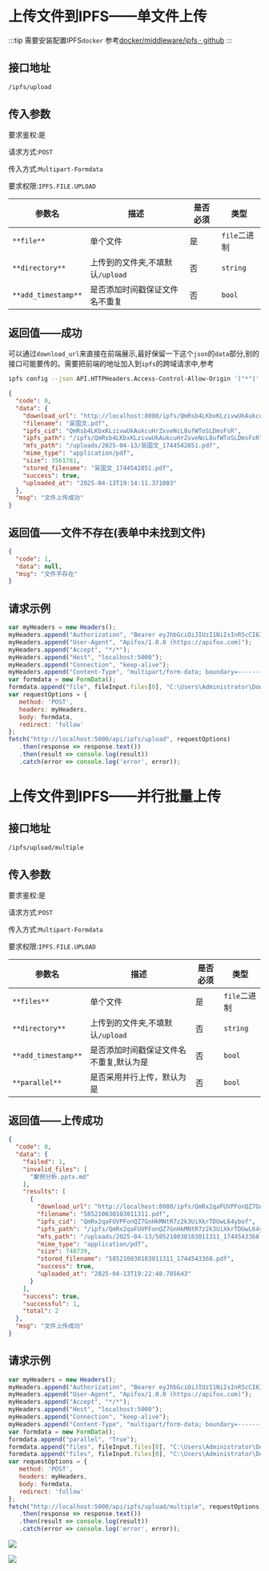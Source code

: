 # 上传文件到IPFS——单文件上传

:::tip
需要安装配置IPFS`docker` 参考[docker/middleware/ipfs · github](https://github.com/RidiculousBuffal/Graduation-project/tree/dev_backend/docker/middleware/ipfs)
:::

## 接口地址

```bash
/ipfs/upload
```

## 传入参数

要求鉴权:是

请求方式:`POST`

传入方式:`Multipart-Formdata`

要求权限:`IPFS.FILE.UPLOAD`

|参数名|描述|是否必须|类型|
|-|-|-|-|
|`**file**`|单个文件|是|`file`二进制|
|`**directory**`|上传到的文件夹,不填默认`/upload`|否|`string`|
|`**add_timestamp**`|是否添加时间戳保证文件名不重复|否|`bool`|


## 返回值——成功

可以通过`download_url`来直接在前端展示,最好保留一下这个`json`的`data`部分,别的接口可能要传的。需要把前端的地址加入到`ipfs`的跨域请求中,参考

```Bash
ipfs config --json API.HTTPHeaders.Access-Control-Allow-Origin '["*"]'
```

```JSON
{
  "code": 0,
  "data": {
    "download_url": "http://localhost:8080/ipfs/QmRsb4LKbxKLzivwUkAukcuHrZxveNcL8ufWToSLDmsFsR?filename=%E5%90%B4%E5%9B%BD%E6%96%87.pdf",
    "filename": "吴国文.pdf",
    "ipfs_cid": "QmRsb4LKbxKLzivwUkAukcuHrZxveNcL8ufWToSLDmsFsR",
    "ipfs_path": "/ipfs/QmRsb4LKbxKLzivwUkAukcuHrZxveNcL8ufWToSLDmsFsR",
    "mfs_path": "/uploads/2025-04-13/吴国文_1744542851.pdf",
    "mime_type": "application/pdf",
    "size": 3561781,
    "stored_filename": "吴国文_1744542851.pdf",
    "success": true,
    "uploaded_at": "2025-04-13T19:14:11.371003"
  },
  "msg": "文件上传成功"
}
```

## 返回值——文件不存在(表单中未找到文件)

```JSON
{
  "code": 1,
  "data": null,
  "msg": "文件不存在"
}
```

## 请求示例

```JavaScript
var myHeaders = new Headers();
myHeaders.append("Authorization", "Bearer eyJhbGciOiJIUzI1NiIsInR5cCI6IkpXVCJ9.eyJmcmVzaCI6ZmFsc2UsImlhdCI6MTc0NDU0MjcxMSwianRpIjoiM2I5ZWUyMzItY2FlYS00MzU2LWI2NWItNzdhYTI0ZTJjNjk5IiwidHlwZSI6ImFjY2VzcyIsInN1YiI6ImU1Y2RlYWZkLTA5NmMtNDUzZC05MzM5LTU1ODY5MzE5MzJiYyIsIm5iZiI6MTc0NDU0MjcxMSwiY3NyZiI6IjEzN2RlMTc0LTQ5OTAtNGI0Mi05NzkwLTJlNmYxNzVhZGUwOCIsImV4cCI6MTc0NDYyOTExMX0.IcUkEMJXqCGqgs1E9nlYK2NC_nfibmXqoFj7-pt880A");
myHeaders.append("User-Agent", "Apifox/1.0.0 (https://apifox.com)");
myHeaders.append("Accept", "*/*");
myHeaders.append("Host", "localhost:5000");
myHeaders.append("Connection", "keep-alive");
myHeaders.append("Content-Type", "multipart/form-data; boundary=--------------------------029882605920241107287595");
var formdata = new FormData();
formdata.append("file", fileInput.files[0], "C:\Users\Administrator\Downloads\吴国文.pdf");
var requestOptions = {
   method: 'POST',
   headers: myHeaders,
   body: formdata,
   redirect: 'follow'
};
fetch("http://localhost:5000/api/ipfs/upload", requestOptions)
   .then(response => response.text())
   .then(result => console.log(result))
   .catch(error => console.log('error', error));
```

# 上传文件到IPFS——并行批量上传

## 接口地址

```Markdown
/ipfs/upload/multiple
```

## 传入参数

要求鉴权:是

请求方式:`POST`

传入方式:`Multipart-Formdata`

要求权限:`IPFS.FILE.UPLOAD`

|参数名|描述|是否必须|类型|
|-|-|-|-|
|`**files**`|单个文件|是|`file`二进制|
|`**directory**`|上传到的文件夹,不填默认`/upload`|否|`string`|
|`**add_timestamp**`|是否添加时间戳保证文件名不重复,默认为是|否|`bool`|
|`**parallel**`|是否采用并行上传，默认为是|否|`bool`|


## 返回值——上传成功

```JSON
{
  "code": 0,
  "data": {
    "failed": 1,
    "invalid_files": [
      "案例分析.pptx.md"
    ],
    "results": [
      {
        "download_url": "http://localhost:8080/ipfs/QmRx2qaFUVPFonQZ7GnHkMNtR7z2k3UiXkrTDUwL64ybof?filename=585210030103011311.pdf",
        "filename": "585210030103011311.pdf",
        "ipfs_cid": "QmRx2qaFUVPFonQZ7GnHkMNtR7z2k3UiXkrTDUwL64ybof",
        "ipfs_path": "/ipfs/QmRx2qaFUVPFonQZ7GnHkMNtR7z2k3UiXkrTDUwL64ybof",
        "mfs_path": "/uploads/2025-04-13/585210030103011311_1744543368.pdf",
        "mime_type": "application/pdf",
        "size": 740739,
        "stored_filename": "585210030103011311_1744543368.pdf",
        "success": true,
        "uploaded_at": "2025-04-13T19:22:48.785643"
      }
    ],
    "success": true,
    "successful": 1,
    "total": 2
  },
  "msg": "文件上传成功"
}
```

## 请求示例

```JavaScript
var myHeaders = new Headers();
myHeaders.append("Authorization", "Bearer eyJhbGciOiJIUzI1NiIsInR5cCI6IkpXVCJ9.eyJmcmVzaCI6ZmFsc2UsImlhdCI6MTc0NDU0MjcxMSwianRpIjoiM2I5ZWUyMzItY2FlYS00MzU2LWI2NWItNzdhYTI0ZTJjNjk5IiwidHlwZSI6ImFjY2VzcyIsInN1YiI6ImU1Y2RlYWZkLTA5NmMtNDUzZC05MzM5LTU1ODY5MzE5MzJiYyIsIm5iZiI6MTc0NDU0MjcxMSwiY3NyZiI6IjEzN2RlMTc0LTQ5OTAtNGI0Mi05NzkwLTJlNmYxNzVhZGUwOCIsImV4cCI6MTc0NDYyOTExMX0.IcUkEMJXqCGqgs1E9nlYK2NC_nfibmXqoFj7-pt880A");
myHeaders.append("User-Agent", "Apifox/1.0.0 (https://apifox.com)");
myHeaders.append("Accept", "*/*");
myHeaders.append("Host", "localhost:5000");
myHeaders.append("Connection", "keep-alive");
myHeaders.append("Content-Type", "multipart/form-data; boundary=--------------------------490421456580803628580455");
var formdata = new FormData();
formdata.append("parallel", "True");
formdata.append("files", fileInput.files[0], "C:\Users\Administrator\Downloads\案例分析.pptx.md");
formdata.append("files", fileInput.files[0], "C:\Users\Administrator\Downloads\585210030103011311.pdf");
var requestOptions = {
   method: 'POST',
   headers: myHeaders,
   body: formdata,
   redirect: 'follow'
};
fetch("http://localhost:5000/api/ipfs/upload/multiple", requestOptions)
   .then(response => response.text())
   .then(result => console.log(result))
   .catch(error => console.log('error', error));

```

![](http://www.kdocs.cn/api/v3/office/copy/SnFjTzZaZENqbFVxRUcyR1U1YU10RE1XYXIwSTNGQ2dpbEFsNzJzaGNZaEoxSzRaUmtSWGNQQUU0anBlRXNKczVLdmlMQ1h2dVhnbCtmdnFpZGxQZlhhQThkOWtqaW83bVZSNUQyNWR4L0VnK05OblJmUlpZOFZXdW5SNVJTNm1HbkZiVnhWMHY5RTBNZkVzQS90d0t3MENtSWhTTDE5a3hNZWdITjBIaDgrcUdoQVN5Q2l0eGxCYmU0ek5kSFZ5M2NHa0xha2gxR2pDd2lqbU4wTk5sTndaVEVhQ1gwWEhYTzVucGwxSGFZMGpLOWFoU3NmMmtkUFVQS3gzYU1KRVdBTy9RUDRIcExZPQ==/attach/object/ODELO4Y7ACQE6?)

![](http://www.kdocs.cn/api/v3/office/copy/SnFjTzZaZENqbFVxRUcyR1U1YU10RE1XYXIwSTNGQ2dpbEFsNzJzaGNZaEoxSzRaUmtSWGNQQUU0anBlRXNKczVLdmlMQ1h2dVhnbCtmdnFpZGxQZlhhQThkOWtqaW83bVZSNUQyNWR4L0VnK05OblJmUlpZOFZXdW5SNVJTNm1HbkZiVnhWMHY5RTBNZkVzQS90d0t3MENtSWhTTDE5a3hNZWdITjBIaDgrcUdoQVN5Q2l0eGxCYmU0ek5kSFZ5M2NHa0xha2gxR2pDd2lqbU4wTk5sTndaVEVhQ1gwWEhYTzVucGwxSGFZMGpLOWFoU3NmMmtkUFVQS3gzYU1KRVdBTy9RUDRIcExZPQ==/attach/object/BQCLQ4Y7AAAFU?)